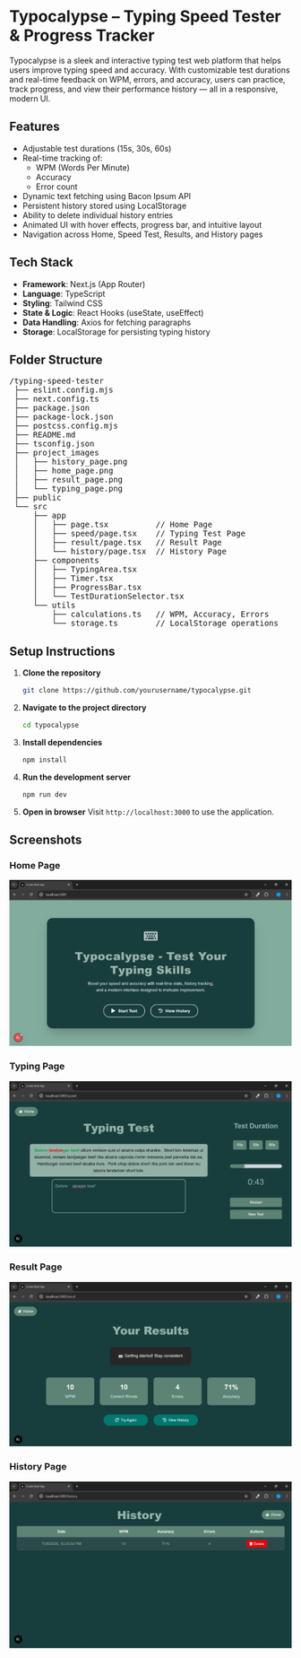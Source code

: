 # Typocalypse – Typing Speed Tester & Progress Tracker

Typocalypse is a sleek and interactive typing test web platform that helps users improve typing speed and accuracy. With customizable test durations and real-time feedback on WPM, errors, and accuracy, users can practice, track progress, and view their performance history — all in a responsive, modern UI.

## Features

- Adjustable test durations (15s, 30s, 60s)
- Real-time tracking of:
  - WPM (Words Per Minute)
  - Accuracy
  - Error count
- Dynamic text fetching using Bacon Ipsum API
- Persistent history stored using LocalStorage
- Ability to delete individual history entries
- Animated UI with hover effects, progress bar, and intuitive layout
- Navigation across Home, Speed Test, Results, and History pages

## Tech Stack

- **Framework**: Next.js (App Router)
- **Language**: TypeScript
- **Styling**: Tailwind CSS
- **State & Logic**: React Hooks (useState, useEffect)
- **Data Handling**: Axios for fetching paragraphs
- **Storage**: LocalStorage for persisting typing history

## Folder Structure

<pre>
/typing-speed-tester
 ├── eslint.config.mjs
 ├── next.config.ts
 ├── package.json
 ├── package-lock.json
 ├── postcss.config.mjs
 ├── README.md
 ├── tsconfig.json
 ├── project_images
 │   ├── history_page.png
 │   ├── home_page.png
 │   ├── result_page.png
 │   └── typing_page.png
 ├── public
 └── src
     ├── app
     │   ├── page.tsx          // Home Page
     │   ├── speed/page.tsx    // Typing Test Page
     │   ├── result/page.tsx   // Result Page
     │   └── history/page.tsx  // History Page
     ├── components
     │   ├── TypingArea.tsx
     │   ├── Timer.tsx
     │   ├── ProgressBar.tsx
     │   └── TestDurationSelector.tsx
     └── utils
         ├── calculations.ts   // WPM, Accuracy, Errors
         └── storage.ts        // LocalStorage operations
</pre>

## Setup Instructions

1. **Clone the repository**
   ```bash
   git clone https://github.com/yourusername/typocalypse.git
   ```

2. **Navigate to the project directory**
   ```bash
   cd typocalypse
   ```

3. **Install dependencies**
   ```bash
   npm install
   ```

4. **Run the development server**
   ```bash
   npm run dev
   ```

5. **Open in browser**
   Visit `http://localhost:3000` to use the application.

## Screenshots

### Home Page
![Home Page](project_images/home_page.png)

### Typing Page
![Typing Page](project_images/typing_page.png)

### Result Page
![Result Page](project_images/result_page.png)

### History Page
![History Page](project_images/history_page.png)
